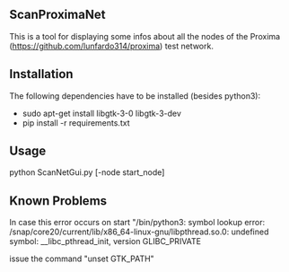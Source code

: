 ## ScanProximaNet
This is a tool for displaying some infos about all the nodes of the Proxima (https://github.com/lunfardo314/proxima) test network.


## Installation
The following dependencies have to be installed (besides python3):

- sudo apt-get install libgtk-3-0 libgtk-3-dev
- pip install -r requirements.txt


## Usage
python ScanNetGui.py [-node start_node]


## Known Problems
In case this error occurs on start
"/bin/python3: symbol lookup error: /snap/core20/current/lib/x86_64-linux-gnu/libpthread.so.0: undefined symbol: __libc_pthread_init, version GLIBC_PRIVATE

issue the command "unset GTK_PATH"
